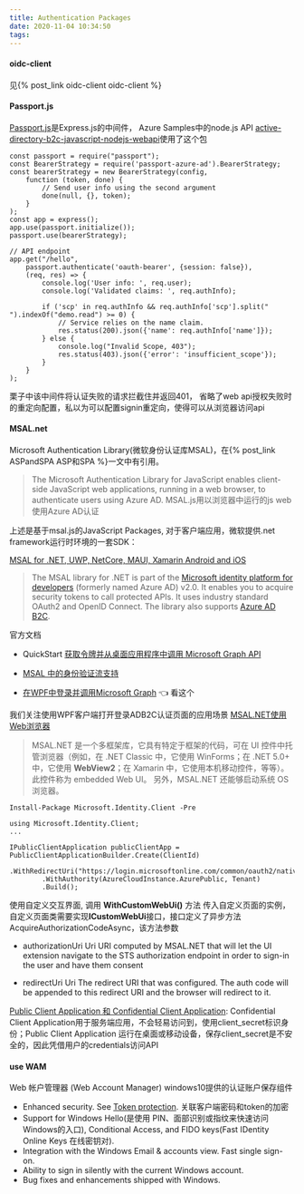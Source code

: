 ```yaml
---
title: Authentication Packages
date: 2020-11-04 10:34:50
tags:
---
```

#### oidc-client
见{% post_link oidc-client oidc-client %}
#### Passport.js
[Passport.js](https://github.com/jaredhanson/passport)是Express.js的中间件，
Azure Samples中的node.js API [active-directory-b2c-javascript-nodejs-webapi](https://github.com/Azure-Samples/active-directory-b2c-javascript-nodejs-webapi)使用了这个包
```
const passport = require("passport");
const BearerStrategy = require('passport-azure-ad').BearerStrategy;
const bearerStrategy = new BearerStrategy(config,
    function (token, done) {
        // Send user info using the second argument
        done(null, {}, token);
    }
);
const app = express();
app.use(passport.initialize());
passport.use(bearerStrategy);

// API endpoint
app.get("/hello",
    passport.authenticate('oauth-bearer', {session: false}),
    (req, res) => {
        console.log('User info: ', req.user);
        console.log('Validated claims: ', req.authInfo);
        
        if ('scp' in req.authInfo && req.authInfo['scp'].split(" ").indexOf("demo.read") >= 0) {
            // Service relies on the name claim.  
            res.status(200).json({'name': req.authInfo['name']});
        } else {
            console.log("Invalid Scope, 403");
            res.status(403).json({'error': 'insufficient_scope'}); 
        }
    }
);
```
栗子中该中间件将认证失败的请求拦截住并返回401， 省略了web api授权失败时的重定向配置，私以为可以配置signin重定向，使得可以从浏览器访问api
#### MSAL.net
Microsoft Authentication Library(微软身份认证库MSAL)，在{% post_link ASPandSPA ASP和SPA %}一文中有引用。
> The Microsoft Authentication Library for JavaScript enables client-side JavaScript web applications, running in a web browser, to authenticate users using Azure AD. MSAL.js用以浏览器中运行的js web 使用Azure AD认证

上述是基于msal.js的JavaScript Packages, 对于客户端应用，微软提供.net framework运行时环境的一套SDK：

[MSAL for .NET, UWP, NetCore, MAUI, Xamarin Android and iOS](https://github.com/AzureAD/microsoft-authentication-library-for-dotnet) 

> The MSAL library for .NET is part of the [Microsoft identity platform for developers](https://aka.ms/aaddevv2) (formerly named Azure AD) v2.0. It enables you to acquire security tokens to call protected APIs. It uses industry standard OAuth2 and OpenID Connect. The library also supports [Azure AD B2C](https://azure.microsoft.com/services/active-directory-b2c/).

官方文档 
+ QuickStart [获取令牌并从桌面应用程序中调用 Microsoft Graph API](https://learn.microsoft.com/zh-cn/azure/active-directory/develop/desktop-app-quickstart?pivots=devlang-windows-desktop) 

+ [MSAL 中的身份验证流支持](https://learn.microsoft.com/zh-cn/azure/active-directory/develop/msal-authentication-flows)
+ [在WPF中登录并调用Microsoft Graph](https://learn.microsoft.com/zh-cn/azure/active-directory/develop/tutorial-v2-windows-desktop) 👈 看这个

我们关注使用WPF客户端打开登录ADB2C认证页面的应用场景
[MSAL.NET使用Web浏览器](https://learn.microsoft.com/zh-cn/azure/active-directory/develop/msal-net-web-browsers)
> MSAL.NET 是一个多框架库，它具有特定于框架的代码，可在 UI 控件中托管浏览器（例如，在 .NET Classic 中，它使用 WinForms；在 .NET 5.0+ 中，它使用 **WebView2**；在 Xamarin 中，它使用本机移动控件，等等）。 此控件称为 embedded Web UI。 另外，MSAL.NET 还能够启动系统 OS 浏览器。

```
Install-Package Microsoft.Identity.Client -Pre
```
```
using Microsoft.Identity.Client;
...

IPublicClientApplication publicClientApp = PublicClientApplicationBuilder.Create(ClientId)
        .WithRedirectUri("https://login.microsoftonline.com/common/oauth2/nativeclient")
        .WithAuthority(AzureCloudInstance.AzurePublic, Tenant)
        .Build();
```
使用自定义交互界面, 调用 **WithCustomWebUi()** 方法 传入自定义页面的实例，自定义页面类需要实现**ICustomWebUi**接口，接口定义了异步方法 AcquireAuthorizationCodeAsync，该方法参数
+ authorizationUri Uri
URI computed by MSAL.NET that will let the UI extension navigate to the STS authorization endpoint in order to sign-in the user and have them consent

+ redirectUri Uri The redirect URI that was configured. The auth code will be appended to this redirect URI and the browser will redirect to it.

[Public Client Application 和 Confidential Client Application](https://learn.microsoft.com/en-us/entra/identity-platform/msal-client-applications): Confidential Client Application用于服务端应用，不会轻易访问到，使用client_secret标识身份；Public Client Application 运行在桌面或移动设备，保存client_secret是不安全的，因此凭借用户的credentials访问API

#### use WAM
Web 帐户管理器 (Web Account Manager) windows10提供的认证账户保存组件

+ Enhanced security. See [Token protection](https://learn.microsoft.com/zh-cn/azure/active-directory/conditional-access/concept-token-protection). 关联客户端密码和token的加密
+ Support for Windows Hello(是使用 PIN、面部识别或指纹来快速访问 Windows的入口), Conditional Access, and FIDO keys(Fast IDentity Online Keys 在线密钥对).
+ Integration with the Windows Email & accounts view.
Fast single sign-on.
+ Ability to sign in silently with the current Windows account.
+ Bug fixes and enhancements shipped with Windows.